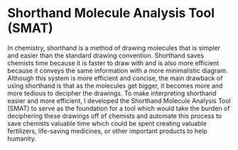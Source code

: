 # Shorthand Molecule Analysis Tool (SMAT)

In chemistry, shorthand is a method of drawing molecules that is simpler and easier than the standard drawing convention. Shorthand saves chemists time because it is faster to draw with and is also more efficient because it conveys the same information with a more minimalistic diagram. Although this system is more efficient and concise, the main drawback of using shorthand is that as the molecules get bigger, it becomes more and more tedious to decipher the drawings. To make interpreting shorthand easier and more efficient, I developed the Shorthand Molecule Analysis Tool (SMAT) to serve as the foundation for a tool which would take the burden of deciphering these drawings off of chemists and automate this process to save chemists valuable time which could be spent creating valuable fertilizers, life-saving medicines, or other important products to help humanity.
